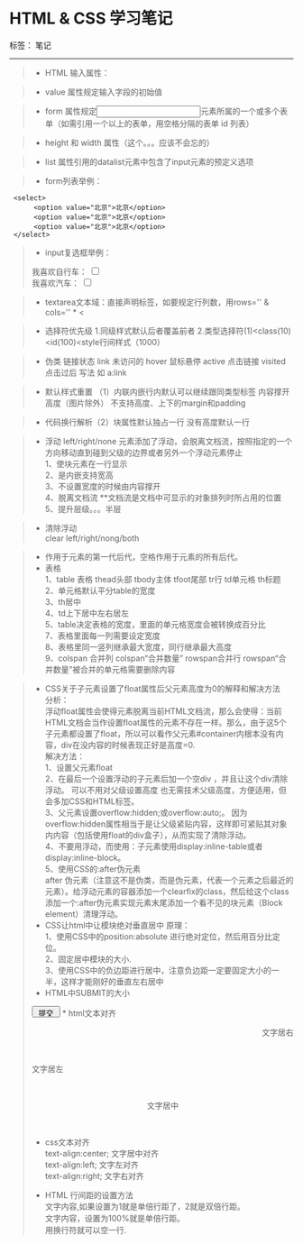 # HTML & CSS 学习笔记

标签： 笔记

---

> * HTML 输入属性：

> * value 属性规定输入字段的初始值

> * form 属性规定<input>元素所属的一个或多个表单（如需引用一个以上的表单，用空格分隔的表单 id 列表）

> * height 和 width 属性（这个。。。应该不会忘的）

> * list 属性引用的datalist元素中包含了input元素的预定义选项

> * form列表举例：
><form>
	 <select>
	      <option value="北京">北京</option>
	      <option value="北京">北京</option>
	      <option value="北京">北京</option>
	 </select>
></form>

> * input复选框举例：
> <form>
> 我喜欢自行车：
> <input type="checkbox" name="Bike">
> <br />
> 我喜欢汽车：
> <input type="checkbox" name="Car">
> </form>

> * textarea文本域：直接声明标签，如要规定行列数，用rows='' & cols='' * <

> * 选择符优先级   1.同级样式默认后者覆盖前者 2.类型选择符(1)<class(10)<id(100)<style行间样式（1000）

> * 伪类   链接状态 link 未访问的  hover  鼠标悬停   active  点击链接  visited  点击过后  写法 如  a:link
 
> * 默认样式重置  （1）内联内嵌行内默认可以继续跟同类型标签 内容撑开高度（图片除外） 不支持高度、上下的margin和padding 

> * 代码换行解析（2）块属性默认独占一行  没有高度默认一行

> * 浮动 left/right/none 元素添加了浮动，会脱离文档流，按照指定的一个方向移动直到碰到父级的边界或者另外一个浮动元素停止<br> 
1、使块元素在一行显示<br>
2、是内嵌支持宽高<br>
3、不设置宽度的时候由内容撑开<br>
4、脱离文档流 **文档流是文档中可显示的对象排列时所占用的位置<br>
5、提升层级。。。半层

> * 清除浮动<br> 
clear left/right/nong/both 

> * 作用于元素的第一代后代，空格作用于元素的所有后代。
> * 表格<br>
1、table 表格 thead头部 tbody主体 tfoot尾部 tr行  td单元格 th标题<br>
2、单元格默认平分table的宽度<br>
3、th居中<br>
4、td上下居中左右居左<br>
5、table决定表格的宽度，里面的单元格宽度会被转换成百分比<br>
7、表格里面每一列需要设定宽度<br>
8、表格里同一竖列继承最大宽度，同行继承最大高度<br>
9、colspan 合并列  colspan“合并数量” rowspan合并行 rowspan“合并数量”被合并的单元格需要删除内容<br>

> * CSS关于子元素设置了float属性后父元素高度为0的解释和解决方法<br>
> 分析：<br>
> 浮动float属性会使得元素脱离当前HTML文档流，那么会使得：当前HTML文档会当作设置float属性的元素不存在一样。那么，由于这5个子元素都设置了float，所以可以看作父元素#container内根本没有内容，div在没内容的时候表现正好是高度=0.<br>
> 解决方法：<br>
> 1、设置父元素float<br>
> 2、在最后一个设置浮动的子元素后加一个空div ，并且让这个div清除浮动。  可以不用对父级设置高度 也无需技术父级高度，方便适用，但会多加CSS和HTML标签。<br>
> 3、父元素设置overflow:hidden;或overflow:auto;。  因为overflow:hidden属性相当于是让父级紧贴内容，这样即可紧贴其对象内内容（包括使用float的div盒子），从而实现了清除浮动。<br>
> 4、不要用浮动，而使用：子元素使用display:inline-table或者display:inline-block。<br>
> 5、使用CSS的:after伪元素<br>
>after 伪元素（注意这不是伪类，而是伪元素，代表一个元素之后最近的元素）。给浮动元素的容器添加一个clearfix的class，然后给这个class添加一个:after伪元素实现元素末尾添加一个看不见的块元素（Block element）清理浮动。
> * CSS让html中让模块绝对垂直居中
> 原理：<br>
> 1、使用CSS中的position:absolute 进行绝对定位，然后用百分比定位。<br>
> 2、固定居中模块的大小.<br>
> 3、使用CSS中的负边距进行居中，注意负边距一定要固定大小的一半，这样才能刚好的垂直左右居中<br>
> * HTML中SUBMIT的大小<br>
> <input type=submit value=" 提交 " style="width:50px;height:20px">
> * html文本对齐<br>
> <p align="right">文字居右</p><br>
> <p align="left">文字居左</p><br>
> <p align="center">文字居中</p><br>
> 
> * css文本对齐<br>
> text-align:center; 文字居中对齐<br>
> text-align:left;      文字左对齐<br>
> text-align:right;    文字右对齐<br>
> 
> * HTML 行间距的设置方法<br>
> <font style="line-height:1.5;">文字内容</font>,如果设置为1就是单倍行距了，2就是双倍行距。<br>
> <font style="line-height:150%;">文字内容</font>，设置为100%就是单倍行距。<br>
> 用换行符就可以空一行.<br>